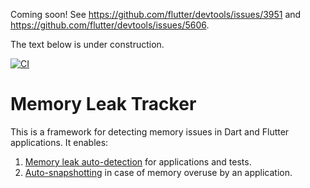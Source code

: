 
Coming soon! See https://github.com/flutter/devtools/issues/3951 and https://github.com/flutter/devtools/issues/5606.

The text below is under construction.

[![CI](https://github.com/dart-lang/leak_tracker/actions/workflows/ci.yaml/badge.svg)](https://github.com/dart-lang/leak_tracker/actions/workflows/ci.yaml)

# Memory Leak Tracker

This is a framework for detecting memory issues in Dart and Flutter applications. It enables:

1. [Memory leak auto-detection](documentation/LEAK_TRACKING.md) for applications and tests.
2. [Auto-snapshotting](documentation/AUTOSNAPSHOTTING.md) in case of memory overuse
by an application.
